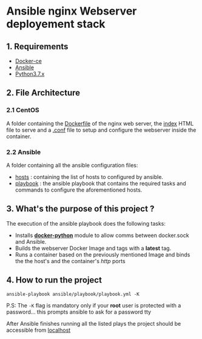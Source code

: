 # Ansible nginx Webserver deployement stack 

## 1. Requirements
- [Docker-ce](https://docs.docker.com/engine/install/)
- [Ansible](https://docs.ansible.com/ansible/latest/installation_guide/intro_installation.html)
- [Python3.7.x](https://realpython.com/installing-python/#:~:text=There%20are%20several%20common%20ways%20to%20accomplish%20this%3A,relevant%20section%20in%20the%20tutorial.%20More%20items...%20)
## 2. File Architecture
### 2.1 CentOS
A folder containing the [Dockerfile](CentOS/Dockerfile) of the nginx web server, the [index](CentOS/index.html) HTML file to serve and a [.conf](CentOS/nginx.conf) file to setup and configure the webserver inside the container.
### 2.2 Ansible
A folder containing all the ansible configuration files:

- [hosts](ansible/inventory/hosts.yml) : containing the list of hosts to configured by ansible.
- [playbook](ansible/playbook/playbook.yml) : the ansible playbook that contains the required tasks and commands to configure the aforementioned hosts. 

## 3. What's the purpose of this project ?
The execution of the ansible playbook does the following tasks: 

- Installs [**docker-python**](https://pypi.org/project/docker/) module to allow comms between docker.sock and Ansible.
- Builds the webserver Docker Image and tags with a **latest** tag.
- Runs a container based on the previously mentioned Image and binds the the host's and the container's *http* ports

## 4. How to run the project
```shell
ansible-playbook ansible/playbook/playbook.yml -K
```
P.S: The `-K` flag is mandatory only if your **root** user is protected with a password... this prompts ansible to ask for a password tty

After Ansible finishes running all the listed plays the project should be accessible from [localhost](http://localhost)
